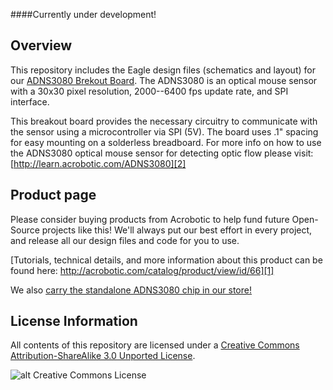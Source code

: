 ####Currently under development!

Overview
---
This repository includes the Eagle design files (schematics and layout) for our [ADNS3080 Brekout Board][1]. The ADNS3080 is an optical
mouse sensor with a 30x30 pixel resolution, 2000--6400 fps update rate, and SPI interface.

This breakout board provides the necessary circuitry to communicate with the sensor using a microcontroller via SPI (5V).  The board uses 
.1" spacing for easy mounting on a solderless breadboard. For more info on how to use the ADNS3080 optical mouse sensor for detecting optic flow please visit:
[http://learn.acrobotic.com/ADNS3080][2]

Product page
---
Please consider buying products from Acrobotic to help fund future Open-Source projects like this! We'll always put our best effort in every project, and release all our design files and code for you to use.

[Tutorials, technical details, and more information about this product can be found here: http://acrobotic.com/catalog/product/view/id/66][1]

We also [carry the standalone ADNS3080 chip in our store!][3]

License Information
---

All contents of this repository are licensed under a [Creative Commons Attribution-ShareAlike 3.0 Unported License](http://creativecommons.org/licenses/by-sa/3.0/).

![alt Creative Commons License](http://i.creativecommons.org/l/by-sa/3.0/88x31.png)

[1]: http://acrobotic.com/catalog/product/view/id/66 "ADNS3080 Optical Mouse Sensor Breakout Board"
[2]: http://learn.acrobotic.com/ADNS3080 "Acrobotic ADNS3080 Tutorial"
[3]: http://acrobotic.com/catalog/product/view/id/65 "ADNS3080 Optical Mouses Sensor"
